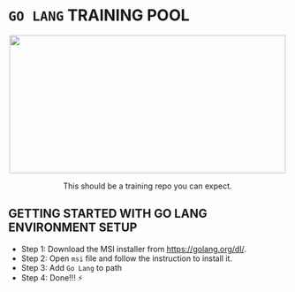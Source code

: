 # `GO LANG` TRAINING POOL

<p align = "center">
  <img src = "https://miro.medium.com/max/5000/1*tVgnMO387vFxY46jRL3nZQ.png" width = "500" height = "250"/>
</p>

<p align = "center">This should be a training repo you can expect.</p>

## GETTING STARTED WITH GO LANG ENVIRONMENT SETUP 
* Step 1: Download the MSI installer from https://golang.org/dl/. 
* Step 2: Open `msi` file and follow the instruction to install it. 
* Step 3: Add `Go Lang` to path
* Step 4: Done!!! :zap:


